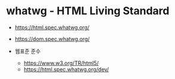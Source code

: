 # whatwg - HTML Living Standard

- https://html.spec.whatwg.org/
- https://dom.spec.whatwg.org/

- 웹표준 준수 
    - https://www.w3.org/TR/html5/
    - https://html.spec.whatwg.org/dev/
 
